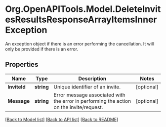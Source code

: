 # Org.OpenAPITools.Model.DeleteInvitesResultsResponseArrayItemsInnerException
An exception object if there is an error performing the cancellation. It will only be provided if there is an error.

## Properties

Name | Type | Description | Notes
------------ | ------------- | ------------- | -------------
**InviteId** | **string** | Unique identifier of an invite. | [optional] 
**Message** | **string** | Error message associated with the error in performing the action on the invite/request. | [optional] 

[[Back to Model list]](../README.md#documentation-for-models) [[Back to API list]](../README.md#documentation-for-api-endpoints) [[Back to README]](../README.md)

